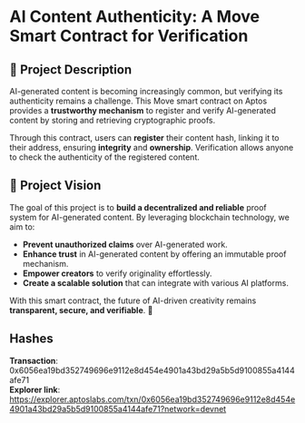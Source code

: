 # AI Content Authenticity: A Move Smart Contract for Verification

## 📌 Project Description
AI-generated content is becoming increasingly common, but verifying its authenticity remains a challenge. This Move smart contract on Aptos provides a **trustworthy mechanism** to register and verify AI-generated content by storing and retrieving cryptographic proofs. 

Through this contract, users can **register** their content hash, linking it to their address, ensuring **integrity** and **ownership**. Verification allows anyone to check the authenticity of the registered content.

## 🚀 Project Vision
The goal of this project is to **build a decentralized and reliable** proof system for AI-generated content. By leveraging blockchain technology, we aim to:
- **Prevent unauthorized claims** over AI-generated work.
- **Enhance trust** in AI-generated content by offering an immutable proof mechanism.
- **Empower creators** to verify originality effortlessly.
- **Create a scalable solution** that can integrate with various AI platforms.

With this smart contract, the future of AI-driven creativity remains **transparent, secure, and verifiable**. 🚀

## Hashes
**Transaction**: 0x6056ea19bd352749696e9112e8d454e4901a43bd29a5b5d9100855a4144afe71
<br>**Explorer link**: https://explorer.aptoslabs.com/txn/0x6056ea19bd352749696e9112e8d454e4901a43bd29a5b5d9100855a4144afe71?network=devnet
